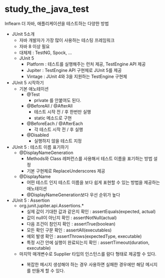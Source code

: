 # study_the_java_test
Inflearn 더 자바, 애플리케이션을 테스트하는 다양한 방법

* JUnit 5소개
  * 자바 개발자가 가장 많이 사용하는 테스팅 프레임워크
  * 자바 8 이상 필요
  * 대체제 : TestNG, Spock, ...
  * JUnit 5
    * Platform : 테스트를 실행해주는 런처 제공, TestEngine API 제공
    * Jupiter : TestEngine API 구현체로 JUnit 5를 제공
    * Vintage : JUnit 4와 3을 지원하는 TestEngine 구현체
* JUnit 5 시작하기
    * 기본 애노테이션
        * @Test
            * private 를 안붙여도 된다.
        * @BeforeAll / @AfterAll 
            * 테스트 시작 전 / 후 한번만 실행
            * static 메소드로 구현
        * @BeforeEach / @AfterEach
            * 각 테스트 시작 전 / 후 실행
        * @Disabled
            * 실행하지 않을 테스트 지정
* JUnit 5 : 테스트 이름 표기하기
    * @DisplayNameGeneration
        * Methods와 Class 레퍼런스를 사용해서 테스트 이름을 표기하는 방법 설정
        * 기본 구현체로 ReplaceUnderscores 제공
    * @DisplayName
        * 어떤 테스트 인지 테스트 이름을 보다 쉽게 표현할 수 있는 방법을 제공하는 애노테이션
        * @DisplayNameGeneration보다 우선 순위가 높다
* JUnit 5 : Assertion
    * org.junit.jupiter.api.Assertions.*
        * 실제 값이 기대한 값과 같은지 확인 : assertEquals(expected, actual)
        * 값이 null이 아닌지 확인 : assertNotNull(actual)
        * 다음 조건이 참인지 확인 : assertTrue(boolean)
        * 모든 확인 구문 확인 : assertAll(executables)
        * 예외 발생 확인 : assertThrows(expectedType, executable)
        * 특정 시간 안에 실행이 완료되는지 확인 : assertTimeout(duration, executable)
    * 마지막 매개변수로 Supplier<String> 타입의 인스턴스를 람다 형태로 제공할 수 있다.
        * 복잡한 메시지 생성해야 하는 경우 사용하면 실패한 경우에만 해당 메시지를 만들게 할 수 있다.
    